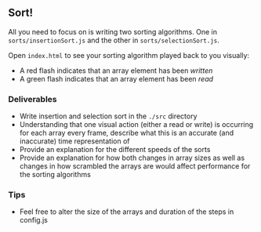 ## Sort!

All you need to focus on is writing two sorting algorithms. One in ```sorts/insertionSort.js``` and the other in ```sorts/selectionSort.js```.

Open ```index.html``` to see your sorting algorithm played back to you visually:
  - A red flash indicates that an array element has been *written*
  - A green flash indicates that an array element has been *read*

### Deliverables
  - Write insertion and selection sort in the ```./src``` directory
  - Understanding that one visual action (either a read or write) is occurring for each array every frame, describe what this is an accurate (and inaccurate) time representation of
  - Provide an explanation for the different speeds of the sorts
  - Provide an explanation for how both changes in array sizes as well as changes in how scrambled the arrays are would affect performance for the sorting algorithms


### Tips
  - Feel free to alter the size of the arrays and duration of the steps in config.js
